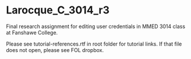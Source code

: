 # Larocque_C_3014_r3

Final research assignment for editing user credentials in MMED 3014 class at Fanshawe College.

Please see tutorial-references.rtf in root folder for tutorial links. If that file does not open, please see FOL dropbox.
